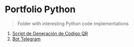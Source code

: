 # Portfolio Python

> Folder with interesting Python code implementations

1. [Script de Generación de Código QR](./code_qr.py)
2. [Bot Telegram](./rbot_v1.py)

